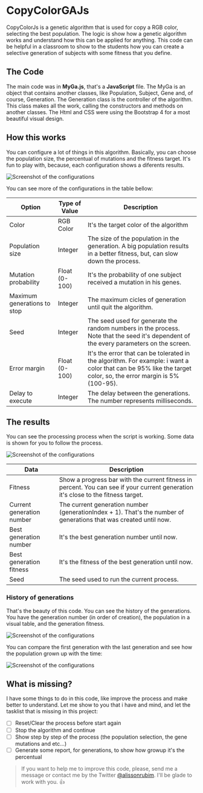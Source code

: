 # CopyColorGAJs
CopyColorJs is a genetic algorithm that is used for copy a RGB color, selecting the best population. The logic is show how a genetic algorithm works and understand how this can be applied for anything. This code can be helpful in a classroom to show to the students how you can create a selective generation of subjects with some fitness that you define.

## The Code
The main code was in **MyGa.js**, that's a **JavaScript** file. The MyGa is an object that contains another classes, like Population, Subject, Gene and, of course, Generation. The Generation class is the controller of the algorithm. This class makes all the work, calling the constructors and methods on another classes.
The Html and CSS were using the Bootstrap 4 for a most beautiful visual design.

## How this works
You can configure a lot of things in this algorithm. Basically, you can choose the population size, the percentual of mutations and the fitness target. It's fun to play with, because, each configuration shows a diferents results.

![Screenshot of the configurations](https://github.com/alissonrubim/CopyColorGAJs/blob/master/Screenshots/configuration_screenshot.png)

You can see more of the configurations in the table bellow:
 
Option | Type of Value | Description
------------ | ------------- | ------------
Color | RGB Color | It's the target color of the algorithm
Population size | Integer | The size of the population in the generation. A big population results in a better fitness, but, can slow down the process. 
Mutation probability | Float (0-100) | It's the probability of one subject received a mutation in his genes.
Maximum generations to stop | Integer | The maximum cicles of generation until quit the algorithm.
Seed | Integer | The seed used for generate the random numbers in the process. Note that the seed it's dependent of the every parameters on the screen. 
Error margin | Float (0-100) | It's the error that can be tolerated in the algorithm. For example: i want a color that can be 95% like the target color, so, the error margin is 5% (100-95).
Delay to execute | Integer | The delay between the generations. The number represents milliseconds. 

## The results
You can see the processing process when the script is working. Some data is shown for you to follow the process.

![Screenshot of the configurations](https://github.com/alissonrubim/CopyColorGAJs/blob/master/Screenshots/result_screenshot.png)

Data | Description
------------ | -------------
Fitness | Show a progress bar with the current fitness in percent. You can see if your current generation it's close to the fitness target.
Current generation number | The current generation number (generationIndex + 1). That's the number of generations that was created until now.
Best generation number | It's the best generation number until now.
Best generation fitness | It's the fitness of the best generation until now.
Seed | The seed used to run the current process.

### History of generations
That's the beauty of this code. You can see the history of the generations. You have the generation number (in order of creation), the population in a visual table, and the generation fitness.

![Screenshot of the configurations](https://github.com/alissonrubim/CopyColorGAJs/blob/master/Screenshots/history_screenshot.png)

You can compare the first generation with the last generation and see how the population grown up with the time:

![Screenshot of the configurations](https://github.com/alissonrubim/CopyColorGAJs/blob/master/Screenshots/first_vs_last_screenshot.png)

## What is missing?
I have some things to do in this code, like improve the process and make better to understand. Let me show to you that i have and mind, and let the tasklist that is missing in this project:

- [ ] Reset/Clear the process before start again
- [ ] Stop the algorithm and continue
- [ ] Show step by step of the process (the population selection, the gene mutations and etc...)
- [ ] Generate some report, for generations, to show how growup it's the percentual

> If you want to help me to improve this code, please, send me a message or contact me by the Twitter [@alissonrubim](http://twitter.com/alissonrubim). I'll be glade to work with you. :+1:
